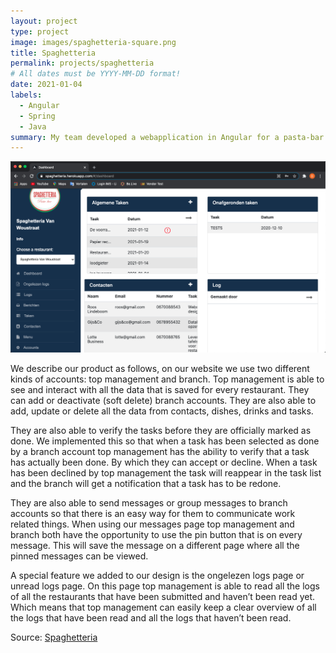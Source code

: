 ```yaml
---
layout: project
type: project
image: images/spaghetteria-square.png
title: Spaghetteria
permalink: projects/spaghetteria
# All dates must be YYYY-MM-DD format!
date: 2021-01-04
labels:
  - Angular
  - Spring
  - Java
summary: My team developed a webapplication in Angular for a pasta-bar. This project was made for educational purposes.
---
```


<img class="ui medium right floated rounded image" src="../images/spaghetteria2.png">

We describe our product as follows, on our website we use two different kinds of accounts: top management and branch. Top management is able to see and interact with all the data that is saved for every restaurant. They can add or deactivate (soft delete) branch accounts. They are also able to add, update or delete all the data from contacts, dishes, drinks and tasks. 

They are also able to verify the tasks before they are officially marked as done. We implemented this so that when a task has been selected as done by a branch account top management has the ability to verify that a task has actually been done. By which they can accept or decline. When a task has been declined by top management the task will reappear in the task list and the branch will get a notification that a task has to be redone.  

They are also able to send messages or group messages to branch accounts so that there is an easy way for them to communicate work related things. When using our messages page top management and branch both have the opportunity to use the pin button that is on every message. This will save the message on a different page where all the pinned messages can be viewed. 

A special feature we added to our design is the ongelezen logs page or unread logs page. On this page top management is able to read all the logs of all the restaurants that have been submitted and haven’t been read yet. Which means that top management can easily keep a clear overview of all the logs that have been read and all the logs that haven’t been read. 

Source: <a href="https://github.com/dkumankumah/spaghetteria"><i class="large github icon"></i>Spaghetteria</a>



